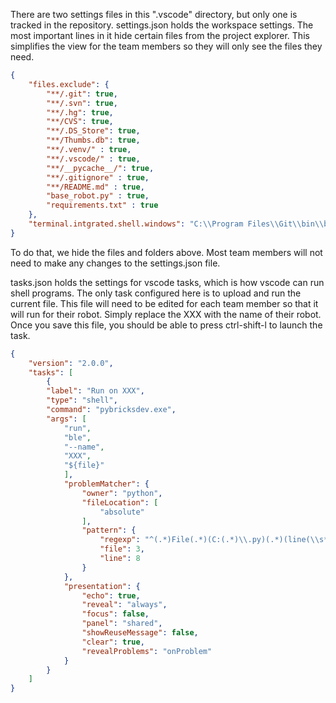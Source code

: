 There are two settings files in this ".vscode" directory, but only one is tracked in the repository.
settings.json holds the workspace settings. The most important lines in it hide certain files from the project explorer. This simplifies the view for the team members so they will only see the files they need.
~~~json
{
    "files.exclude": {
        "**/.git": true,
        "**/.svn": true,
        "**/.hg": true,
        "**/CVS": true,
        "**/.DS_Store": true,
        "**/Thumbs.db": true,
        "**/.venv/" : true,
        "**/.vscode/" : true,
        "**/__pycache__/": true,
        "**/.gitignore" : true,
        "**/README.md" : true,
        "base_robot.py" : true,
        "requirements.txt" : true
    }, 
    "terminal.intgrated.shell.windows": "C:\\Program Files\\Git\\bin\\bash.exe"
}
~~~

To do that, we hide the files and folders above. Most team members will not need to make any changes to the settings.json file.

tasks.json holds the settings for vscode tasks, which is how vscode can run shell programs. The only task configured here is to upload and run the current file. This file will need to be edited for each team member so that it will run for their robot. Simply replace the XXX with the name of their robot. Once you save this file, you should be able to press ctrl-shift-l to launch the task.

~~~json
{
    "version": "2.0.0",
    "tasks": [
        {
        "label": "Run on XXX",
        "type": "shell",
        "command": "pybricksdev.exe",
        "args": [
            "run",
            "ble",
            "--name",
            "XXX",
            "${file}"
            ],
            "problemMatcher": {
                "owner": "python",
                "fileLocation": [
                    "absolute"
                ],
                "pattern": {
                    "regexp": "^(.*)File(.*)(C:(.*)\\.py)(.*)(line(\\s*))([0-9]+),",
                    "file": 3,
                    "line": 8
                }
            },
            "presentation": {
                "echo": true,
                "reveal": "always",
                "focus": false,
                "panel": "shared",
                "showReuseMessage": false,
                "clear": true,
                "revealProblems": "onProblem"
            }
        }
    ]
}

~~~
